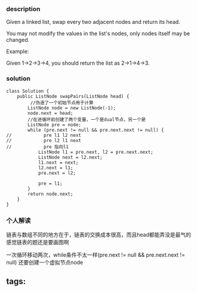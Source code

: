### description
Given a linked list, swap every two adjacent nodes and return its head.

You may not modify the values in the list's nodes, only nodes itself may be changed.

 

Example:

Given 1->2->3->4, you should return the list as 2->1->4->3.
### solution
```
class Solution {
    public ListNode swapPairs(ListNode head) {
         //伪造了一个初始节点用于计算
        ListNode node = new ListNode(-1);
        node.next = head;
        //在进循环前创建了两个变量，一个是dual节点，另一个是
        ListNode pre = node;
        while (pre.next != null && pre.next.next != null) {
//            pre l1 l2 next
//            pre l2 l1 next
//            pre 指向l1
            ListNode l1 = pre.next, l2 = pre.next.next;
            ListNode next = l2.next;
            l1.next = next;
            l2.next = l1;
            pre.next = l2;

            pre = l1;
        }
        return node.next;
    }
}
```

### 个人解读
链表与数组不同的地方在于，链表的交换成本很高，而且head都能弄没是最气的
 感觉链表的题还是要画图啊

一次循环移动两次，while条件不太一样(pre.next != null && pre.next.next != null)
还要创建一个虚拟节点node


tags:
  - 
